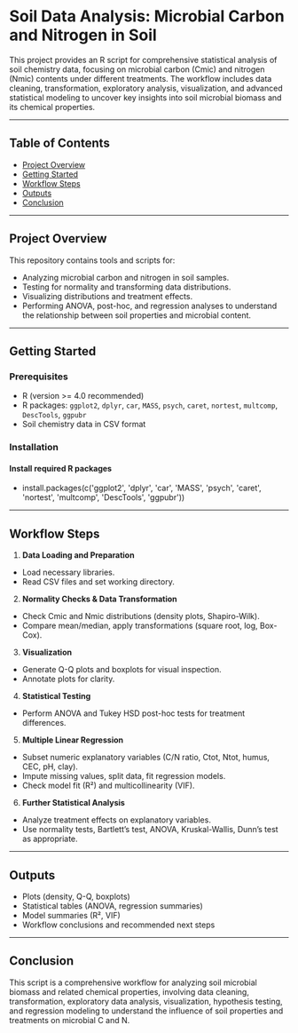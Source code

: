 # Soil Data Analysis: Microbial Carbon and Nitrogen in Soil

This project provides an R script for comprehensive statistical analysis of soil chemistry data, focusing on microbial carbon (Cmic) and nitrogen (Nmic) contents under different treatments. The workflow includes data cleaning, transformation, exploratory analysis, visualization, and advanced statistical modeling to uncover key insights into soil microbial biomass and its chemical properties.

---

## Table of Contents

- [Project Overview](#project-overview)
- [Getting Started](#getting-started)
- [Workflow Steps](#workflow-steps)
- [Outputs](#outputs)
- [Conclusion](#contributing)

---

## Project Overview

This repository contains tools and scripts for:
- Analyzing microbial carbon and nitrogen in soil samples.
- Testing for normality and transforming data distributions.
- Visualizing distributions and treatment effects.
- Performing ANOVA, post-hoc, and regression analyses to understand the relationship between soil properties and microbial content.

---

## Getting Started

### Prerequisites

- R (version >= 4.0 recommended)
- R packages: `ggplot2`, `dplyr`, `car`, `MASS`, `psych`, `caret`, `nortest`, `multcomp`, `DescTools`, `ggpubr`
- Soil chemistry data in CSV format

### Installation

#### **Install required R packages**
   - install.packages(c('ggplot2', 'dplyr', 'car', 'MASS', 'psych', 'caret', 'nortest', 'multcomp', 'DescTools', 'ggpubr'))

---

## Workflow Steps

1. **Data Loading and Preparation**

- Load necessary libraries.
- Read CSV files and set working directory.

2. **Normality Checks & Data Transformation**

- Check Cmic and Nmic distributions (density plots, Shapiro-Wilk).
- Compare mean/median, apply transformations (square root, log, Box-Cox).

3. **Visualization**

- Generate Q-Q plots and boxplots for visual inspection.
- Annotate plots for clarity.

4. **Statistical Testing**

- Perform ANOVA and Tukey HSD post-hoc tests for treatment differences.

5. **Multiple Linear Regression**

- Subset numeric explanatory variables (C/N ratio, Ctot, Ntot, humus, CEC, pH, clay).
- Impute missing values, split data, fit regression models.
- Check model fit (R²) and multicollinearity (VIF).

6. **Further Statistical Analysis**

- Analyze treatment effects on explanatory variables.
- Use normality tests, Bartlett’s test, ANOVA, Kruskal-Wallis, Dunn’s test as appropriate.

---

## Outputs
- Plots (density, Q-Q, boxplots)
- Statistical tables (ANOVA, regression summaries)
- Model summaries (R², VIF)
- Workflow conclusions and recommended next steps

---

## Conclusion
This script is a comprehensive workflow for analyzing soil microbial biomass and related chemical properties, involving data cleaning, transformation, exploratory data analysis, visualization, hypothesis testing, and regression modeling to understand the influence of soil properties and treatments on microbial C and N.

